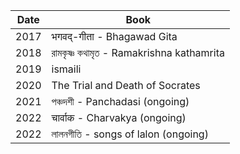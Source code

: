 | Date  | Book |
| ------------- | ------------- |
| 2017  | भगवद्-गीता - Bhagawad Gita  |
| 2018  | রামকৃষ্ণ কথামৃত - Ramakrishna kathamrita |
| 2019  | ismaili |
| 2020  | The Trial and Death of Socrates |
| 2021  | পঞ্চদশী - Panchadasi (ongoing) |
| 2022  | चार्वाक - Charvakya (ongoing) |
| 2022  | লালনগীতি - songs of lalon (ongoing) |
